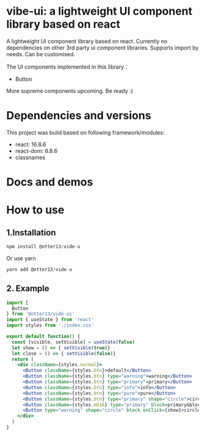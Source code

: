 # vibe-ui: a lightweight UI component library based on react
A lightweight UI component library based on react. Currently no dependencies on other 3rd party ui component libraries. Supports import by needs. Can be customised.

The UI components implemented in this library：
* Button

More supreme components upcoming. Be ready :)

# Dependencies and versions
This project was build based on following framework/modules:
* react: 16.8.6
* react-dom: 6.8.6
* classnames

# Docs and demos

# How to use

## 1.Installation
``` js
npm install @otter13/vide-u
```
Or use yarn
``` js
yarn add @otter13/vide-u
```
## 2. Example
``` jsx
import { 
  Button
} from '@otter13/vide-ui'
import { useState } from 'react'
import styles from './index.css'

export default function() {
  const [visible, setVisible] = useState(false)
  let show = () => { setVisible(true)}
  let close = () => { setVisible(false)}
  return (
    <div className={styles.normal}>
      <Button className={styles.btn}>default</Button>
      <Button className={styles.btn} type="warning">warning</Button>
      <Button className={styles.btn} type="primary">primary</Button>
      <Button className={styles.btn} type="info">info</Button>
      <Button className={styles.btn} type="pure">pure</Button>
      <Button className={styles.btn} type="primary" shape="circle">circle</Button>
      <Button className={styles.mb16} type="primary" block>primary&block</Button>
      <Button type="warning" shape="circle" block onClick={show}>circle&block</Button>
    </div>
  )
}

```

